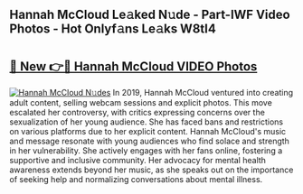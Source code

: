 ## Hannah McCloud Le𝚊ked N𝚞de - Part-IWF Video Photos - Hot Onlyf𝚊ns Le𝚊ks W8tI4

# <h2><a href="http://ab59085.deff.icu/?id=Hannah+McCloud">🔗 New 👉🔴 Hannah McCloud VIDEO Photos</a></h2>

[![Hannah McCloud N𝚞des](https://i.imgur.com/rIISA9y.gif)](http://ab59085.deff.icu/?id=Hannah+McCloud)
In 2019, Hannah McCloud ventured into creating adult content, selling webcam sessions and explicit photos. This move escalated her controversy, with critics expressing concerns over the sexualization of her young audience. She has faced bans and restrictions on various platforms due to her explicit content. Hannah McCloud's music and message resonate with young audiences who find solace and strength in her vulnerability. She actively engages with her fans online, fostering a supportive and inclusive community. Her advocacy for mental health awareness extends beyond her music, as she speaks out on the importance of seeking help and normalizing conversations about mental illness.
